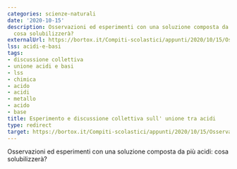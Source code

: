 ```yaml
---
categories: scienze-naturali
date: '2020-10-15'
description: Osservazioni ed esperimenti con una soluzione composta da più acidi;
  cosa solubilizzerà?
externalUrl: https://bortox.it/Compiti-scolastici/appunti/2020/10/15/Osservazioni-unione-acido-acido.html
lss: acidi-e-basi
tags:
- discussione collettiva
- unione acidi e basi
- lss
- chimica
- acido
- acidi
- metallo
- acido
- base
title: Esperimento e discussione collettiva sull' unione tra acidi
type: redirect
target: https://bortox.it/Compiti-scolastici/appunti/2020/10/15/Osservazioni-unione-acido-acido.html
---
```

Osservazioni ed esperimenti con una soluzione composta da più acidi: cosa solubilizzerà?